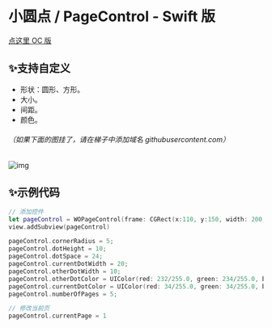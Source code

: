 # 小圆点 / PageControl - Swift 版
[点这里 OC 版](https://github.com/wayone/WOPageControl-OC)

## ✨支持自定义

- 形状：圆形、方形。
- 大小。
- 间距。
- 颜色。

###### （如果下面的图挂了，请在梯子中添加域名 githubusercontent.com）

![img](https://github.com/wayone/WOPageControl/blob/master/animation.gif)

## ✨示例代码
```swift
// 添加控件
let pageControl = WOPageControl(frame: CGRect(x:110, y:150, width: 200, height: 20))
view.addSubview(pageControl)

pageControl.cornerRadius = 5;
pageControl.dotHeight = 10;
pageControl.dotSpace = 24;
pageControl.currentDotWidth = 20;
pageControl.otherDotWidth = 10;
pageControl.otherDotColor = UIColor(red: 232/255.0, green: 234/255.0, blue: 236/255.0, alpha: 1)
pageControl.currentDotColor = UIColor(red: 34/255.0, green: 34/255.0, blue: 34/255.0, alpha: 1)
pageControl.numberOfPages = 5;

// 修改当前页
pageControl.currentPage = 1
